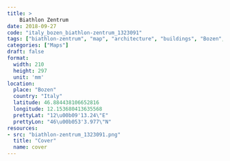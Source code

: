```yaml
---
title: > 
    Biathlon Zentrum
date: 2018-09-27
code: "italy_bozen_biathlon-zentrum_1323091"
tags: ["biathlon-zentrum", "map", "architecture", "buildings", "Bozen", "Italy"]
categories: ["Maps"]
draft: false
format:
  width: 210
  height: 297
  unit: 'mm'
location:
  place: "Bozen"
  country: "Italy"
  latitude: 46.884438106652816
  longitude: 12.153680413635568
  prettyLat: "12\u00b09'13.24\"E"
  prettyLon: "46\u00b053'3.977\"N"
resources:
- src: "biathlon-zentrum_1323091.png"
  title: "Cover"
  name: cover
---
```


